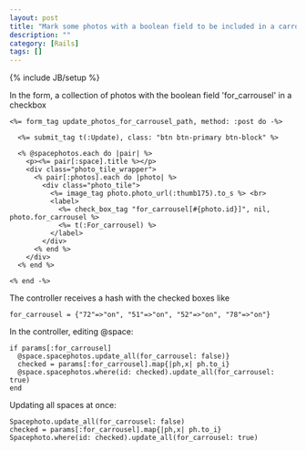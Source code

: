 ```yaml
---
layout: post
title: "Mark some photos with a boolean field to be included in a carrousel"
description: ""
category: [Rails]
tags: []
---
```

{% include JB/setup %}

In the form, a collection of photos with the boolean field 'for_carrousel' in a checkbox

    <%= form_tag update_photos_for_carrousel_path, method: :post do -%>
      
      <%= submit_tag t(:Update), class: "btn btn-primary btn-block" %>

      <% @spacephotos.each do |pair| %>
        <p><%= pair[:space].title %></p>
        <div class="photo_tile_wrapper">
          <% pair[:photos].each do |photo| %>
            <div class="photo_tile">
              <%= image_tag photo.photo_url(:thumb175).to_s %> <br>
              <label>
                <%= check_box_tag "for_carrousel[#{photo.id}]", nil, photo.for_carrousel %>
                <%= t(:For_carrousel) %>
              </label>
            </div>
          <% end %>
        </div>
      <% end %>

    <% end -%>

The controller receives a hash with the checked boxes like

    for_carrousel = {"72"=>"on", "51"=>"on", "52"=>"on", "78"=>"on"}

In the controller, editing @space:

    if params[:for_carrousel]
      @space.spacephotos.update_all(for_carrousel: false)}
      checked = params[:for_carrousel].map{|ph,x| ph.to_i}
      @space.spacephotos.where(id: checked).update_all(for_carrousel: true)
    end

Updating all spaces at once:

    Spacephoto.update_all(for_carrousel: false)
    checked = params[:for_carrousel].map{|ph,x| ph.to_i}
    Spacephoto.where(id: checked).update_all(for_carrousel: true)